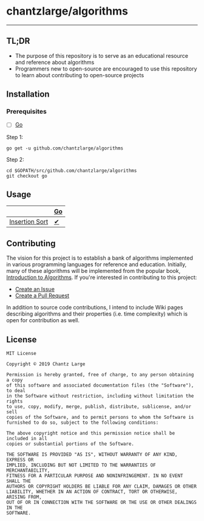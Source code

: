 # chantzlarge/algorithms

---

## TL;DR

* The purpose of this repository is to serve as an educational resource and reference about algorithms
* Programmers new to open-source are encouraged to use this repository to learn about contributing to open-source projects

## Installation

### Prerequisites

- [ ] [Go](https://golang.org/doc/install)

Step 1:

`go get -u github.com/chantzlarge/algorithms`

Step 2:

```shell
cd $GOPATH/src/github.com/chantzlarge/algorithms
git checkout go
```

## Usage

| | [Go](https://github.com/chantzlarge/algorithms/tree/go) |
| --- | --- |
| [Insertion Sort](https://github.com/chantzlarge/algorithms/wiki/Insertion-Sort) | [✔](https://github.com/chantzlarge/algorithms/blob/go/insertionsort.go) |

## Contributing

The vision for this project is to establish a bank of algorithms implemented in various programming languages for reference and education. Initially, many of these algorithms will be implemented from the popular book, [Introduction to Algorithms](https://www.amazon.com/Introduction-Algorithms-3rd-MIT-Press/dp/0262033844). If you're interested in contributing to this project:

* [Create an Issue](https://help.github.com/en/articles/creating-an-issue)
* [Create a Pull Request](https://help.github.com/en/articles/creating-a-pull-request)

In addition to source code contributions, I intend to include Wiki pages describing algorithms and their properties (i.e. time complexity) which is open for contribution as well.

## License

```text
MIT License

Copyright © 2019 Chantz Large

Permission is hereby granted, free of charge, to any person obtaining a copy
of this software and associated documentation files (the "Software"), to deal
in the Software without restriction, including without limitation the rights
to use, copy, modify, merge, publish, distribute, sublicense, and/or sell
copies of the Software, and to permit persons to whom the Software is
furnished to do so, subject to the following conditions:

The above copyright notice and this permission notice shall be included in all
copies or substantial portions of the Software.

THE SOFTWARE IS PROVIDED "AS IS", WITHOUT WARRANTY OF ANY KIND, EXPRESS OR
IMPLIED, INCLUDING BUT NOT LIMITED TO THE WARRANTIES OF MERCHANTABILITY,
FITNESS FOR A PARTICULAR PURPOSE AND NONINFRINGEMENT. IN NO EVENT SHALL THE
AUTHORS OR COPYRIGHT HOLDERS BE LIABLE FOR ANY CLAIM, DAMAGES OR OTHER
LIABILITY, WHETHER IN AN ACTION OF CONTRACT, TORT OR OTHERWISE, ARISING FROM,
OUT OF OR IN CONNECTION WITH THE SOFTWARE OR THE USE OR OTHER DEALINGS IN THE
SOFTWARE.
```
